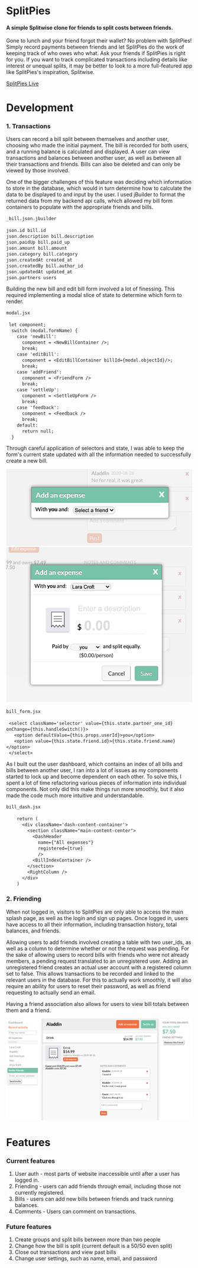 # SplitPies

#### A simple Splitwise clone for friends to split costs between friends.

Gone to lunch and your friend forgot their wallet? No problem with SplitPies! Simply record payments between friends and let SplitPies do the work of keeping track of who owes who what. Ask your friends if SplitPies is right for you. If you want to track complicated transactions including details like interest or unequal splits, it may be better to look to a more full-featured app like SplitPies's inspiration, Splitwise.

[SplitPies Live](https://split-pies.herokuapp.com/#/)

# Development 

### 1. Transactions

Users can record a bill split between themselves and another user, choosing who made the initial payment. The bill is recorded for both users, and a running balance is calculated and displayed. A user can view transactions and balances between another user, as well as between all their transactions and friends. Bills can also be deleted and can only be viewed by those involved.

One of the bigger challenges of this feature was deciding which information to store in the database, which would in turn determine how to calculate the data to be displayed to and input by the user. I used jBuilder to format the returned data from my backend api calls, which allowed my bill form containers to populate with the appropriate friends and bills. 

```
_bill.json.jbuilder

json.id bill.id
json.description bill.description 
json.paidUp bill.paid_up 
json.amount bill.amount 
json.category bill.category 
json.createdAt created_at
json.createdBy bill.author_id
json.updatedAt updated_at
json.partners users

```

Building the new bill and edit bill form involved a lot of finessing. This required implementing a modal slice of state to determine which form to render. 

``` 
modal.jsx

 let component;
  switch (modal.formName) {
    case 'newBill':
      component = <NewBillContainer />;
      break;
    case 'editBill':
      component = <EditBillContainer billId={modal.objectId}/>;
      break;
    case 'addFriend':
      component = <FriendForm />
      break;
    case 'settleUp':
      component = <SettleUpForm />
      break;
    case 'feedback':
      component = <Feedback />
      break;
    default:
      return null;
  }
```

Through careful application of selectors and state, I was able to keep the form's current state updated with all the information needed to successfully create a new bill. 

![](https://raw.githubusercontent.com/birbmaaan/split-pies/master/app/assets/images/readme1.png)
![](https://raw.githubusercontent.com/birbmaaan/split-pies/master/app/assets/images/readme2.png)

```
bill_form.jsx

 <select className='selector' value={this.state.partner_one_id} onChange={this.handleSwitch()}>
   <option defaultValue={this.props.userId}>you</option>
   <option value={this.state.friend.id}>{this.state.friend.name}</option>
 </select>
```

As I built out the user dashboard, which contains an index of all bills and bills between another user, I ran into a lot of issues as my components started to lock up and become dependent on each other. To solve this, I spent a lot of time refactoring various pieces of information into individual components. Not only did this make things run more smoothly, but it also made the code much more intuitive and understandable. 

```
bill_dash.jsx

    return (
      <div className='dash-content-container'> 
        <section className="main-content-center">
          <DashHeader 
            name={"All expenses"}
            registered={true}
            />
          <BillIndexContainer />
        </section>
        <RightColumn />
      </div>
    )
```

### 2. Friending

When not logged in, visitors to SplitPies are only able to access the main splash page, as well as the login and sign up pages. Once logged in, users have access to all their information, including transaction history, total balances, and friends. 

Allowing users to add friends involved creating a table with two user_ids, as well as a column to determine whether or not the request was pending. For the sake of allowing users to record bills with friends who were not already members, a pending request translated to an unregistered user. Adding an unregistered friend creates an actual user account with a registered column set to false. This allows transactions to be recorded and linked to the relevant users in the database. For this to actually work smoothly, it will also require an ability for users to reset their password, as well as friend requesting to actually send an email.

Having a friend association also allows for users to view bill totals between them and a friend.

![](https://raw.githubusercontent.com/birbmaaan/split-pies/master/app/assets/images/readme5.png)

# Features

### Current features

1. User auth - most parts of website inaccessible until after a user has logged in.
2. Friending - users can add friends through email, including those not currently registered.
3. Bills - users can add new bills between friends and track running balances.
4. Comments - Users can comment on transactions.

### Future features

1. Create groups and split bills between more than two people
2. Change how the bill is split (current default is a 50/50 even split) 
3. Close out transactions and view past bills
4. Change user settings, such as name, email, and password

